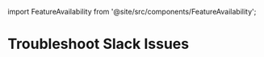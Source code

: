 import FeatureAvailability from '@site/src/components/FeatureAvailability';

# Troubleshoot Slack Issues

<FeatureAvailability saasOnly />
